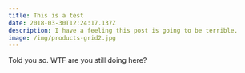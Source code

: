 ```yaml
---
title: This is a test
date: 2018-03-30T12:24:17.137Z
description: I have a feeling this post is going to be terrible.
image: /img/products-grid2.jpg
---
```

Told you so. WTF are you still doing here?
